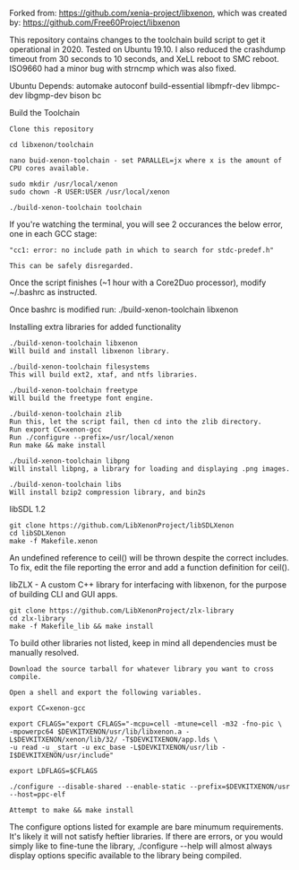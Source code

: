 Forked from: https://github.com/xenia-project/libxenon, which was created by:
https://github.com/Free60Project/libxenon

This repository contains changes to the toolchain build script to get it operational in 2020. Tested on Ubuntu 19.10. I also reduced the crashdump timeout from 30 seconds to 10 seconds, and XeLL reboot to SMC reboot. ISO9660 had a minor bug with strncmp which was also fixed.

Ubuntu Depends:
  automake autoconf build-essential libmpfr-dev libmpc-dev libgmp-dev bison bc
  
Build the Toolchain

  	Clone this repository
	
  	cd libxenon/toolchain
  
	nano buid-xenon-toolchain - set PARALLEL=jx where x is the amount of CPU cores available.
  
  	sudo mkdir /usr/local/xenon
	sudo chown -R USER:USER /usr/local/xenon
  
	./build-xenon-toolchain toolchain
  
  If you're watching the terminal, you will see 2 occurances the below error, one in each GCC stage:
  
	"cc1: error: no include path in which to search for stdc-predef.h"
  
	This can be safely disregarded.
  
  Once the script finishes (~1 hour with a Core2Duo processor), modify ~/.bashrc as instructed.
  
  Once bashrc is modified run: ./build-xenon-toolchain libxenon


Installing extra libraries for added functionality

	./build-xenon-toolchain libxenon
  	Will build and install libxenon library.

	./build-xenon-toolchain filesystems
  	This will build ext2, xtaf, and ntfs libraries.

	./build-xenon-toolchain freetype
  	Will build the freetype font engine.

	./build-xenon-toolchain zlib
  	Run this, let the script fail, then cd into the zlib directory.
  	Run export CC=xenon-gcc
  	Run ./configure --prefix=/usr/local/xenon
 	Run make && make install

	./build-xenon-toolchain libpng
  	Will install libpng, a library for loading and displaying .png images.
  
	./build-xenon-toolchain libs
  	Will install bzip2 compression library, and bin2s
  
  libSDL 1.2
  	
	git clone https://github.com/LibXenonProject/libSDLXenon
  	cd libSDLXenon
  	make -f Makefile.xenon
  
  An undefined reference to ceil() will be thrown despite the correct includes. To fix, edit the file reporting the error
  and add a function definition for ceil(). 
  
libZLX - A custom C++ library for interfacing with libxenon, for the purpose of building CLI and GUI apps.

	git clone https://github.com/LibXenonProject/zlx-library
  	cd zlx-library
  	make -f Makefile_lib && make install
  

To build other libraries not listed, keep in mind all dependencies must be manually resolved.

  	Download the source tarball for whatever library you want to cross compile.
  
  	Open a shell and export the following variables.
  
  	export CC=xenon-gcc
  
  	export CFLAGS="export CFLAGS="-mcpu=cell -mtune=cell -m32 -fno-pic \
  	-mpowerpc64 $DEVKITXENON/usr/lib/libxenon.a -L$DEVKITXENON/xenon/lib/32/ -T$DEVKITXENON/app.lds \
  	-u read -u _start -u exc_base -L$DEVKITXENON/usr/lib -I$DEVKITXENON/usr/include"
  
  	export LDFLAGS=$CFLAGS
  
  	./configure --disable-shared --enable-static --prefix=$DEVKITXENON/usr --host=ppc-elf
  
  	Attempt to make && make install
  
  The configure options listed for example are bare minumum requirements. It's likely it will not satisfy 
  heftier libraries. If there are errors, or you would simply like to fine-tune the library, ./configure --help 
  will almost always display options specific available to the library being compiled.
